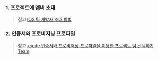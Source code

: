 ### 1. 프로젝트에 멤버 초대

> **참고**
> [IOS 팀 개발자 초대 방법](https://sansanji.tistory.com/entry/IOS-%ED%8C%80-%EA%B0%9C%EB%B0%9C%EC%9E%90-%EC%B4%88%EB%8C%80-%EB%B0%A9%EB%B2%95)

### 2. 인증서와 프로비저닝 프로파일

> **참고**
> [xcode 인증서와 프로비저닝 프로파일을 이용한 프로젝트 팀 선택하기 Team](https://sansanji.tistory.com/entry/xcode-%EC%9D%B8%EC%A6%9D%EC%84%9C%EC%99%80-%ED%94%84%EB%A1%9C%EB%B9%84%EC%A0%80%EB%8B%9D-%ED%94%84%EB%A1%9C%ED%8C%8C%EC%9D%BC%EC%9D%84-%EC%9D%B4%EC%9A%A9%ED%95%9C-%ED%94%84%EB%A1%9C%EC%A0%9D%ED%8A%B8-%ED%8C%80-%EC%84%A0%ED%83%9D%ED%95%98%EA%B8%B0-Team)
